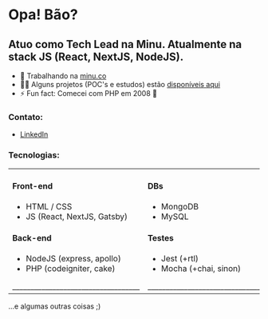 <h1>Opa! Bão?</h1>
<h2>Atuo como Tech Lead na Minu. Atualmente na stack JS (React, NextJS, NodeJS).</h2>

- 🔭 Trabalhando na [minu.co](https://github.com/Minutrade)
- 👨‍💻 Alguns projetos (POC's e estudos) estão [disponíveis aqui](https://github.com/tiagocarmo?tab=repositories)
- ⚡ Fun fact: Comecei com PHP em 2008 🤪

<h3 align="left">Contato:</h3>
<ul>
  <li><a href="https://linkedin.com/in/tiagoscarmo" target="blank">LinkedIn</a></li>
</ul>

<h3 align="left">Tecnologias:</h3>

<table border=0 width=100%>
  <tr>
    <td width=50% valign=top>
      <h4>Front-end</h4>
      <ul>
        <li>HTML / CSS</li>
        <li>JS (React, NextJS, Gatsby)</li>
      </ul>
      <h4>Back-end</h4>
      <ul>
        <li>NodeJS (express, apollo)</li>
        <li>PHP (codeigniter, cake)</li>
      </ul>
      ___________________________________
    </td>
    <td width=50% valign=top>
      <h4>DBs</h4>
      <ul>
        <li>MongoDB</li>
        <li>MySQL</li>
      </ul>
      <h4>Testes</h4>
      <ul>
        <li>Jest (+rtl)</li>
        <li>Mocha (+chai, sinon)</li>
      </ul>
      ___________________________________
    </td>
  </tr>
</table>

...e algumas outras coisas ;)
